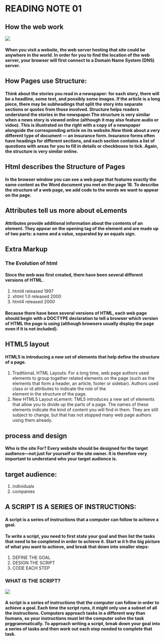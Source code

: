 # READING NOTE 01
## How the web work
![](https://th.bing.com/th/id/OIP.c1Rghne0yiRULD4wlvP0iwHaD8?pid=ImgDet&rs=1)
#### When you visit a website, the web server hosting that site could be anywhere in the world. In order for you to find the location of the web server, your browser will first connect to a Domain Name System (DNS) server.
## How Pages use Structure:
#### Think about the stories you read in a newspaper: for each story, there will be a headline, some text, and possibly some images. If the  article is a long piece, there may be subheadings that split the story into separate sections or quotes from those involved. Structure helps readers understand the stories in the newspaper.The structure is very similar when a news story is viewed online (although it may also feature audio or video). This is illustrated on the right with a copy of a newspaper alongside the corresponding article on its website.Now think about a very different type of document — an insurance form. Insurance forms often have headings for different sections, and each section contains a list of questions with areas for you to fill in details or checkboxes to tick. Again, the structure is very similar online.
## Html describes the Structure of Pages
#### In the browser window you can see a web page that features exactly the same content as the Word document you met on the page 18. To describe the structure of a web page, we add code to the words we want to appear on the page.
## Attributes tell us more about eLements
#### Attributes provide additional information about the contents of an element. They appear on the opening tag of the element and are made up of two parts: a name and a value, separated by an equals sign.

## Extra Markup
### The Evolution of html
#### Since the web was first created, there have been several different versions of HTML.
1. html4 released 1997
2. xhtml 1.0 released 2000
3. html4 released 2000
#### Because there have been several versions of HTML, each web page should begin with a DOCTYPE declaration to tell a browser which version of HTML the page is using (although browsers usually display the page even if it is not included). 
## HTML5 layout
#### HTML5 is introducing a new set of elements that help define the structure of a page.
1. TraditionaL HTML Layouts: For a long time, web page authors used <div> elements to group together related elements on the page (such as the elements that form a header, an article, footer or sidebar). Authors used class or id attributes to indicate the role of the <div> element in the structure of the page.
2.  New HTML5 Layout eLement: TML5 introduces a new set of elements that allow you to divide up the parts of a page. The names of these elements indicate the kind of content you will find in them. They are still subject to change, but that has not stopped many web page authors using them already.
## process and design
#### Who is the site For? Every website should be designed for the target audience—not just for yourself or the site owner. It is therefore very important to understand who your target audience is.
## target audience:
1. individuals
2. companies
## A SCRIPT IS A SERIES OF INSTRUCTIONS:
#### A script is  a series of instructions that a computer can follow to achieve a goal. 
#### To write a script, you need to first state your goal and then list the tasks that need to be completed in order to achieve it. Start w it h the big picture of what you want to achieve, and break that down into smaller steps:
1.  DEFINE THE GOAL
2. DESIGN THE SCRIPT 
3. CODE EACH STEP
### WHAT IS THE SCRIPT?
![](https://www.tutorialrepublic.com/lib/images/javascript-illustration.png)

#### A  script is a series of instructions that the computer can follow in  order to achieve a goal. Each time the script runs, it might only use a subset of all the instructions. Computers approach tasks in a different way than humans, so your instructions must let the computer solve the task prggrammatically. To approach writing a script, break down your goal into a series of tasks and then work out each step needed to complete that task.
